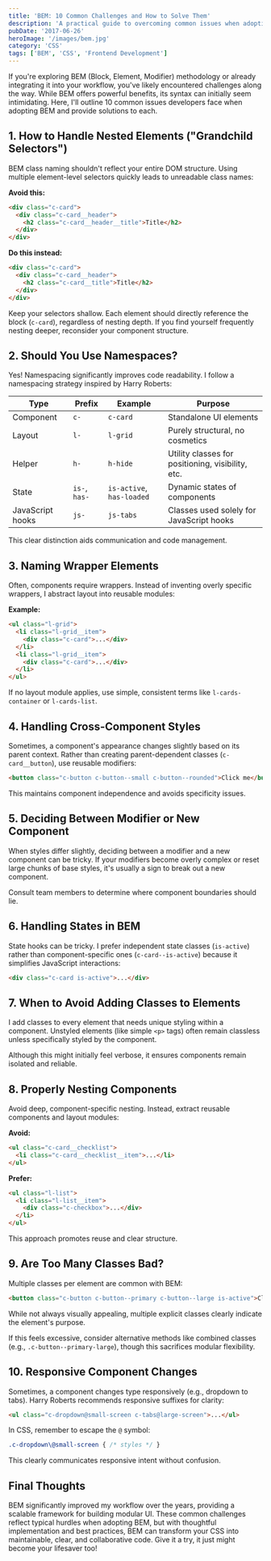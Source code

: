 ```yaml
---
title: 'BEM: 10 Common Challenges and How to Solve Them'
description: 'A practical guide to overcoming common issues when adopting the BEM CSS methodology in your projects, ensuring scalable and maintainable CSS.'
pubDate: '2017-06-26'
heroImage: '/images/bem.jpg'
category: 'CSS'
tags: ['BEM', 'CSS', 'Frontend Development']
---
```


If you're exploring BEM (Block, Element, Modifier) methodology or already integrating it into your workflow, you've likely encountered challenges along the way. While BEM offers powerful benefits, its syntax can initially seem intimidating. Here, I'll outline 10 common issues developers face when adopting BEM and provide solutions to each.

## 1. How to Handle Nested Elements ("Grandchild Selectors")

BEM class naming shouldn't reflect your entire DOM structure. Using multiple element-level selectors quickly leads to unreadable class names:

**Avoid this:**
```html
<div class="c-card">
  <div class="c-card__header">
    <h2 class="c-card__header__title">Title</h2>
  </div>
</div>
```

**Do this instead:**
```html
<div class="c-card">
  <div class="c-card__header">
    <h2 class="c-card__title">Title</h2>
  </div>
</div>
```

Keep your selectors shallow. Each element should directly reference the block (`c-card`), regardless of nesting depth. If you find yourself frequently nesting deeper, reconsider your component structure.

## 2. Should You Use Namespaces?

Yes! Namespacing significantly improves code readability. I follow a namespacing strategy inspired by Harry Roberts:

| Type             | Prefix  | Example               | Purpose                                              |
| ---------------- | ------- | --------------------- | ---------------------------------------------------- |
| Component        | `c-`    | `c-card`              | Standalone UI elements                               |
| Layout           | `l-`    | `l-grid`              | Purely structural, no cosmetics                      |
| Helper           | `h-`    | `h-hide`              | Utility classes for positioning, visibility, etc.    |
| State            | `is-`, `has-` | `is-active`, `has-loaded` | Dynamic states of components                 |
| JavaScript hooks | `js-`   | `js-tabs`             | Classes used solely for JavaScript hooks             |

This clear distinction aids communication and code management.

## 3. Naming Wrapper Elements

Often, components require wrappers. Instead of inventing overly specific wrappers, I abstract layout into reusable modules:

**Example:**
```html
<ul class="l-grid">
  <li class="l-grid__item">
    <div class="c-card">...</div>
  </li>
  <li class="l-grid__item">
    <div class="c-card">...</div>
  </li>
</ul>
```

If no layout module applies, use simple, consistent terms like `l-cards-container` or `l-cards-list`.

## 4. Handling Cross-Component Styles

Sometimes, a component's appearance changes slightly based on its parent context. Rather than creating parent-dependent classes (`c-card__button`), use reusable modifiers:

```html
<button class="c-button c-button--small c-button--rounded">Click me</button>
```

This maintains component independence and avoids specificity issues.

## 5. Deciding Between Modifier or New Component

When styles differ slightly, deciding between a modifier and a new component can be tricky. If your modifiers become overly complex or reset large chunks of base styles, it's usually a sign to break out a new component.

Consult team members to determine where component boundaries should lie.

## 6. Handling States in BEM

State hooks can be tricky. I prefer independent state classes (`is-active`) rather than component-specific ones (`c-card--is-active`) because it simplifies JavaScript interactions:

```html
<div class="c-card is-active">...</div>
```

## 7. When to Avoid Adding Classes to Elements

I add classes to every element that needs unique styling within a component. Unstyled elements (like simple `<p>` tags) often remain classless unless specifically styled by the component.

Although this might initially feel verbose, it ensures components remain isolated and reliable.

## 8. Properly Nesting Components

Avoid deep, component-specific nesting. Instead, extract reusable components and layout modules:

**Avoid:**
```html
<ul class="c-card__checklist">
  <li class="c-card__checklist__item">...</li>
</ul>
```

**Prefer:**
```html
<ul class="l-list">
  <li class="l-list__item">
    <div class="c-checkbox">...</div>
  </li>
</ul>
```

This approach promotes reuse and clear structure.

## 9. Are Too Many Classes Bad?

Multiple classes per element are common with BEM:

```html
<button class="c-button c-button--primary c-button--large is-active">Click me</button>
```

While not always visually appealing, multiple explicit classes clearly indicate the element's purpose.

If this feels excessive, consider alternative methods like combined classes (e.g., `.c-button--primary-large`), though this sacrifices modular flexibility.

## 10. Responsive Component Changes

Sometimes, a component changes type responsively (e.g., dropdown to tabs). Harry Roberts recommends responsive suffixes for clarity:

```html
<ul class="c-dropdown@small-screen c-tabs@large-screen">...</ul>
```

In CSS, remember to escape the `@` symbol:

```css
.c-dropdown\@small-screen { /* styles */ }
```

This clearly communicates responsive intent without confusion.

## Final Thoughts

BEM significantly improved my workflow over the years, providing a scalable framework for building modular UI. These common challenges reflect typical hurdles when adopting BEM, but with thoughtful implementation and best practices, BEM can transform your CSS into maintainable, clear, and collaborative code. Give it a try, it just might become your lifesaver too!
